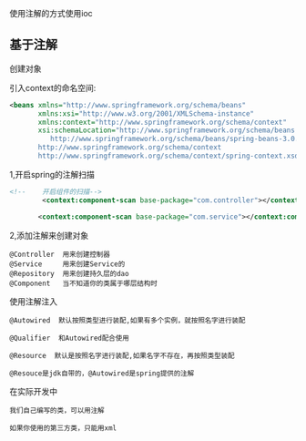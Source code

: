 使用注解的方式使用ioc

## 基于注解

创建对象

引入context的命名空间:

```xml
<beans xmlns="http://www.springframework.org/schema/beans"
       xmlns:xsi="http://www.w3.org/2001/XMLSchema-instance"
       xmlns:context="http://www.springframework.org/schema/context"
       xsi:schemaLocation="http://www.springframework.org/schema/beans
          http://www.springframework.org/schema/beans/spring-beans-3.0.xsd
       http://www.springframework.org/schema/context
       http://www.springframework.org/schema/context/spring-context.xsd">
```



1,开启spring的注解扫描

```xml
<!--    开启组件的扫描-->
        <context:component-scan base-package="com.controller"></context:component-scan>

       <context:component-scan base-package="com.service"></context:component-scan>
```

2,添加注解来创建对象

```properties
@Controller  用来创建控制器
@Service     用来创建Service的
@Repository  用来创建持久层的dao
@Component   当不知道你的类属于哪层结构时
```



使用注解注入



```properties
@Autowired  默认按照类型进行装配,如果有多个实例，就按照名字进行装配 

@Qualifier  和Autowired配合使用

@Resource  默认是按照名字进行装配,如果名字不存在，再按照类型装配

@Resouce是jdk自带的，@Autowired是spring提供的注解
```



在实际开发中

```properties
我们自己编写的类，可以用注解

如果你使用的第三方类，只能用xml
```

